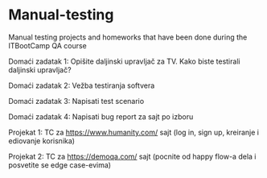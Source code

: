 # Manual-testing
Manual testing projects and homeworks that have been done during the ITBootCamp QA course

Domaći zadatak 1: Opišite daljinski upravljač za TV. Kako biste testirali daljinski upravljač?

Domaći zadatak 2: Vežba testiranja softvera 

Domaći zadatak 3: Napisati test scenario 

Domaći zadatak 4: Napisati bug report za sajt po izboru

Projekat 1: TC za https://www.humanity.com/ sajt (log in, sign up, kreiranje i ediovanje korisnika)

Projekat 2: TC za https://demoqa.com/ sajt (pocnite od happy flow-a dela i posvetite se edge case-evima)


